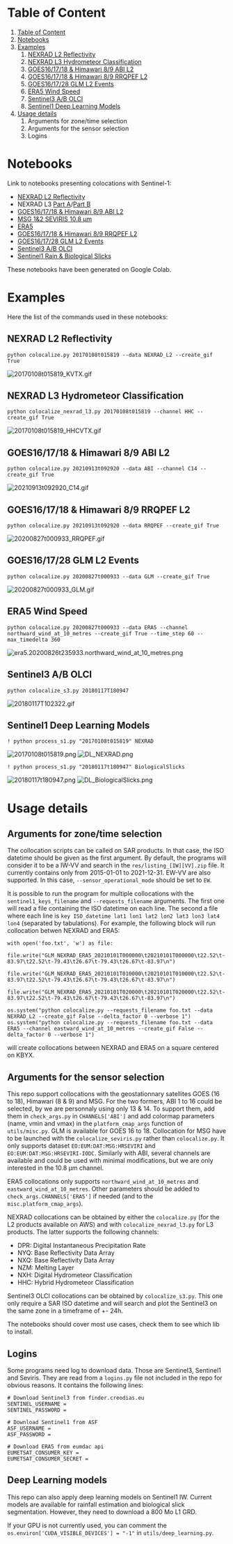 # Table of Content

1. [Table of Content](#table-of-content)
2. [Notebooks](#notebooks)
3. [Examples](#examples)
    1. [NEXRAD L2 Reflectivity](#nexrad_l2_reflectivity)
    2. [NEXRAD L3 Hydrometeor Classification](#nexrad-l3-hydrometeor-classification)
    3. [GOES16/17/18 & Himawari 8/9 ABI L2](#goes16/17/18-&-himawari-8/9-abi-l2)
    4. [GOES16/17/18 & Himawari 8/9 RRQPEF L2](#goes16/17/18-&-himawari-8/9-rrqpef-l2)
    5. [GOES16/17/28 GLM L2 Events](#goes16/17/18-glm-g2-events)
    6. [ERA5 Wind Speed](#era5-wind-speed)
    7. [Sentinel3 A/B OLCI](#sentinel3-a/b-olci)
    8. [Sentinel1 Deep Learning Models](#sentinel1-deep-learning-models)
4. [Usage details](#usage_details)
    1. Arguments for zone/time selection
    2. Arguments for the sensor selection
    3. Logins
    

# Notebooks

Link to notebooks presenting colocations with Sentinel-1:

- [NEXRAD L2 Reflectivity](readme/readme_nexrad.ipynb)
- NEXRAD L3 [Part A](readme/readme_nexrad_l3A.ipynb)/[Part B](readme/readme_nexrad_l3B.ipynb)
- [GOES16/17/18 & Himawari 8/9 ABI L2](readme/readme_abi.ipynb)
- [MSG 1&2 SEVIRIS 10.8 µm](readme/readme_seviris.ipynb)
- [ERA5](readme/readme_era5.ipynb)
- [GOES16/17/18 & Himawari 8/9 RRQPEF L2](readme/readme_rrqpe.ipynb)
- [GOES16/17/28 GLM L2 Events](readme/readme_glm.ipynb)
- [Sentinel3 A/B OLCI](readme/readme_s3.ipynb)
- [Sentinel1 Rain & Biological Slicks](readme/readme_dl.ipynb)

These notebooks have been generated on Google Colab.

# Examples

Here the list of the commands used in these notebooks:

## NEXRAD L2 Reflectivity
```
python colocalize.py 20170108t015819 --data NEXRAD_L2 --create_gif True
```

![20170108t015819_KVTX.gif](readme/20170108t015819_KVTX.gif)

## NEXRAD L3 Hydrometeor Classification

```
python colocalize_nexrad_l3.py 20170108t015819 --channel HHC --create_gif True
```

![20170108t015819_HHCVTX.gif](readme/20170108t015819_HHCVTX.gif)

## GOES16/17/18 & Himawari 8/9 ABI L2

```
python colocalize.py 20210913t092920 --data ABI --channel C14 --create_gif True
```

![20210913t092920_C14.gif](readme/20210913t092920_C14.gif)


## GOES16/17/18 & Himawari 8/9 RRQPEF L2

```
python colocalize.py 20210913t092920 --data RRQPEF --create_gif True
```

![20200827t000933_RRQPEF.gif](readme/20200827t000933_RRQPEF.gif)


## GOES16/17/28 GLM L2 Events

```
python colocalize.py 20200827t000933 --data GLM --create_gif True
```

![20200827t000933_GLM.gif](readme/20200827t000933_GLM.gif)


## ERA5 Wind Speed

```
python colocalize.py 20200827t000933 --data ERA5 --channel northward_wind_at_10_metres --create_gif True --time_step 60 --max_timedelta 360
```

![era5.20200826t235933.northward_wind_at_10_metres.png](readme/20200827t000933_northward_wind_at_10_metres.gif)

## Sentinel3 A/B OLCI

```
python colocalize_s3.py 20180117T180947
```

![20180117T102322.gif](readme/20180117T102322.png)

## Sentinel1 Deep Learning Models

```
! python process_s1.py "20170108t015819" NEXRAD
```

![20170108t015819.png](readme/20170108t015819.png)
![DL_NEXRAD.png](readme/DL_NEXRAD.png)

```
! python process_s1.py "20180117t180947" BiologicalSlicks
```

![20180117t180947.png](readme/20180117t180947.png)
![DL_BiologicalSlicks.png](readme/DL_BiologicalSlicks.png)

# Usage details

## Arguments for zone/time selection

The collocation scripts can be called on SAR products. In that case, the ISO datetime should be given as the first argument. By default, the programs will consider it to be a IW-VV and search in the `res/listing_[IW][VV].zip` file. It currently contains only from 2015-01-01 to 2021-12-31.
EW-VV are also supported. In this case, `--sensor_operational_mode` should be set to `EW`.

It is possible to run the program for multiple collocations with the `sentinel1_keys_filename` and `--requests_filename` arguments. The first one will read a file containing the ISO datetime on each line. The second a file where each line is `key ISO_datetime lat1 lon1 lat2 lon2 lat3 lon3 lat4 lon4` (separated by tabulations). 
For example, the following block will run collocation betwen NEXRAD and ERA5:

```
with open('foo.txt', 'w') as file:
    file.write("GLM_NEXRAD_ERA5_20210101T000000\t20210101T000000\t22.52\t-83.97\t22.52\t-79.43\t26.67\t-79.43\t26.67\t-83.97\n")
    file.write("GLM_NEXRAD_ERA5_20210101T010000\t20210101T010000\t22.52\t-83.97\t22.52\t-79.43\t26.67\t-79.43\t26.67\t-83.97\n")
    file.write("GLM_NEXRAD_ERA5_20210101T020000\t20210101T020000\t22.52\t-83.97\t22.52\t-79.43\t26.67\t-79.43\t26.67\t-83.97\n")
    
os.system("python colocalize.py --requests_filename foo.txt --data NEXRAD_L2 --create_gif False --delta_factor 0 --verbose 1")
os.system("python colocalize.py --requests_filename foo.txt --data ERA5 --channel eastward_wind_at_10_metres --create_gif False --delta_factor 0 --verbose 1")
```
will create collocations between NEXRAD and ERA5 on a square centered on KBYX.

## Arguments for the sensor selection

This repo support collocations with the geostationnary satellites GOES (16 to 18), Himawari (8 & 9) and MSG. For the two formers, ABI 1 to 16 could be selected, by we are personnaly using only 13 & 14. To support them, add them in `check_args.py` in `CHANNELS['ABI']` and add colormap parameters (name, vmin and vmax) in the `platform_cmap_args` function of `utils/misc.py`.
GLM is available for GOES 16 to 18. Collocation for MSG have to be launched with the `colocalize_seviris.py` rather than `colocalize.py`. It only supports dataset `EO:EUM:DAT:MSG:HRSEVIRI` and `EO:EUM:DAT:MSG:HRSEVIRI-IODC`. Similarly with ABI, several channels are available and could be used with minimal modifications, but we are only interested in the 10.8 µm channel.

ERA5 collocations only supports `northward_wind_at_10_metres` and `eastward_wind_at_10_metres`. Other parameters should be added to `check_args.CHANNELS['ERA5']` if needed (and to the `misc.platform_cmap_args`).

NEXRAD collocations can be obtained by either the `colocalize.py` (for the L2 products available on AWS) and with `colocalize_nexrad_l3.py` for L3 products. The latter supports the following channels:
- DPR: Digital Instantaneous Precipitation Rate
- NYQ: Base Reflectivity Data Array
- NXQ: Base Reflectivity Data Array
- NZM: Melting Layer
- NXH: Digital Hydrometeor Classification
- HHC: Hybrid Hydrometeor Classification

Sentinel3 OLCI collocations can be obtained by `colocalize_s3.py`. This one only require a SAR ISO datetime and will search and plot the Sentinel3 on the same zone in a timeframe of +- 24h.

The notebooks should cover most use cases, check them to see which lib to install.

## Logins

Some programs need log to download data. Those are Sentinel3, Sentinel1 and Seviris. They are read from a `logins.py` file not included in the repo for obvious reasons. It contains the following lines:

```
# Download Sentinel3 from finder.creodias.eu
SENTINEL_USERNAME = 
SENTINEL_PASSWORD = 

# Download Sentinel1 from ASF
ASF_USERNAME = 
ASF_PASSWORD = 

# Download ERA5 from eumdac api
EUMETSAT_CONSUMER_KEY = 
EUMETSAT_CONSUMER_SECRET = 
```

## Deep Learning models

This repo can also apply deep learning models on Sentinel1 IW. Current models are available for rainfall estimation and biological slick segmentation. However, they need to download a 800 Mo L1 GRD.

If your GPU is not currently used, you can comment the `os.environ['CUDA_VISIBLE_DEVICES'] = "-1"` in `utils/deep_learning.py`.